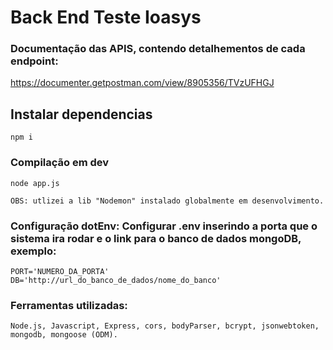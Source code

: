 # Back End Teste Ioasys

### Documentação das APIS, contendo detalhementos de cada endpoint:
https://documenter.getpostman.com/view/8905356/TVzUFHGJ

## Instalar dependencias

```
npm i
```

### Compilação em dev

```
node app.js

OBS: utlizei a lib "Nodemon" instalado globalmente em desenvolvimento.

```

### Configuração dotEnv: Configurar .env inserindo a porta que o sistema ira rodar e o link para o banco de dados mongoDB, exemplo:

```
PORT='NUMERO_DA_PORTA'
DB='http://url_do_banco_de_dados/nome_do_banco'
```

### Ferramentas utilizadas:

```
Node.js, Javascript, Express, cors, bodyParser, bcrypt, jsonwebtoken, mongodb, mongoose (ODM).
```

